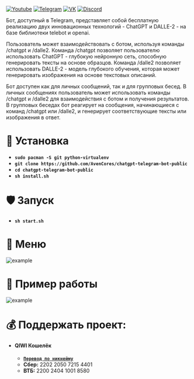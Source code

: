 [![Youtube](https://user-images.githubusercontent.com/64781822/185656066-cdb875f1-ade6-4499-ae50-79a4f61fdc3e.png)](https://www.youtube.com/c/HZFYT/) [![Telegram](https://user-images.githubusercontent.com/64781822/185657127-657c530b-3849-4931-ab91-63d6f0508330.png)](https://t.me/hzfnews) [![VK](https://user-images.githubusercontent.com/64781822/185657778-21a240e2-da1f-4b72-b37e-447c9adebfcb.png)](https://vk.com/hzforum1) [![Discord](https://user-images.githubusercontent.com/64781822/185659753-b997c6db-c91a-42c0-8876-6826d46568ba.png)](https://discord.com/invite/7bneGfUS5h)

Бот, доступный в Telegram, представляет собой бесплатную реализацию двух инновационных технологий - ChatGPT и DALLE-2 - на базе библиотеки telebot и openai.

Пользователь может взаимодействовать с ботом, используя команды /chatgpt и /dalle2. Команда /chatgpt позволяет пользователю использовать ChatGPT - глубокую нейронную сеть, способную генерировать тексты на основе образцов. Команда /dalle2 позволяет использовать DALLE-2 - модель глубокого обучения, которая может генерировать изображения на основе текстовых описаний.

Бот доступен как для личных сообщений, так и для групповых бесед. В личных сообщениях пользователь может использовать команды /chatgpt и /dalle2 для взаимодействия с ботом и получения результатов. В групповых беседах бот реагирует на сообщения, начинающиеся с команд /chatgpt или /dalle2, и генерирует соответствующие тексты или изображения в ответ.

# 🧬 Установка
+ **`sudo pacman -S git python-virtualenv`**
+ **`git clone https://github.com/AvenCores/chatgpt-telegram-bot-public`**
+ **`cd chatgpt-telegram-bot-public`**
+ **`sh install.sh`**

# 🛡️ Запуск
+ **`sh start.sh`**

# 👾 Меню
![example](https://i.imgur.com/WRFrtBL.png)

# 🖤 Пример работы
![example](https://i.imgur.com/EuCHVEH.png)

# 💰 Поддержать проект:

+ #### **QIWI Кошелёк**
  + [**`Перевод по никнейму`**](https://qiwi.com/n/AVENCORESDONATE)
  + **Сбер:** 2202 2050 7215 4401
  + **ВТБ:** 2200 2404 1001 8580
